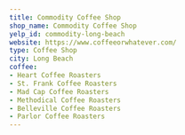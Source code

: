 ```yaml
---
title: Commodity Coffee Shop
shop_name: Commodity Coffee Shop
yelp_id: commodity-long-beach
website: https://www.coffeeorwhatever.com/
type: Coffee Shop
city: Long Beach
coffee:
- Heart Coffee Roasters
- St. Frank Coffee Roasters
- Mad Cap Coffee Roasters
- Methodical Coffee Roasters
- Belleville Coffee Roasters
- Parlor Coffee Roasters
---
```

